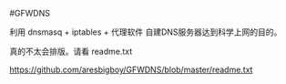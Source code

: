 #GFWDNS

利用 dnsmasq + iptables + 代理软件 自建DNS服务器达到科学上网的目的。

真的不太会排版。请看 readme.txt

https://github.com/aresbigboy/GFWDNS/blob/master/readme.txt
